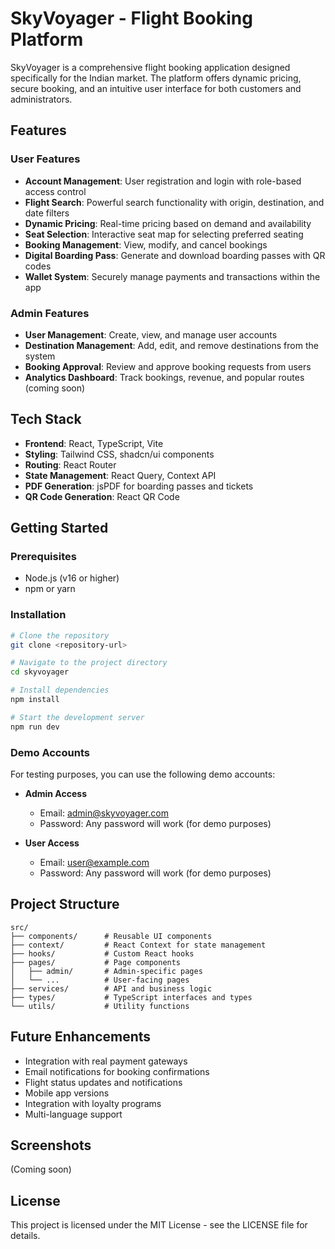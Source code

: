 
# SkyVoyager - Flight Booking Platform

SkyVoyager is a comprehensive flight booking application designed specifically for the Indian market. The platform offers dynamic pricing, secure booking, and an intuitive user interface for both customers and administrators.

## Features

### User Features
- **Account Management**: User registration and login with role-based access control
- **Flight Search**: Powerful search functionality with origin, destination, and date filters
- **Dynamic Pricing**: Real-time pricing based on demand and availability
- **Seat Selection**: Interactive seat map for selecting preferred seating
- **Booking Management**: View, modify, and cancel bookings
- **Digital Boarding Pass**: Generate and download boarding passes with QR codes
- **Wallet System**: Securely manage payments and transactions within the app

### Admin Features
- **User Management**: Create, view, and manage user accounts
- **Destination Management**: Add, edit, and remove destinations from the system
- **Booking Approval**: Review and approve booking requests from users
- **Analytics Dashboard**: Track bookings, revenue, and popular routes (coming soon)

## Tech Stack

- **Frontend**: React, TypeScript, Vite
- **Styling**: Tailwind CSS, shadcn/ui components
- **Routing**: React Router
- **State Management**: React Query, Context API
- **PDF Generation**: jsPDF for boarding passes and tickets
- **QR Code Generation**: React QR Code

## Getting Started

### Prerequisites
- Node.js (v16 or higher)
- npm or yarn

### Installation

```sh
# Clone the repository
git clone <repository-url>

# Navigate to the project directory
cd skyvoyager

# Install dependencies
npm install

# Start the development server
npm run dev
```

### Demo Accounts

For testing purposes, you can use the following demo accounts:

- **Admin Access**
  - Email: admin@skyvoyager.com
  - Password: Any password will work (for demo purposes)

- **User Access**
  - Email: user@example.com
  - Password: Any password will work (for demo purposes)

## Project Structure

```
src/
├── components/      # Reusable UI components
├── context/         # React Context for state management
├── hooks/           # Custom React hooks
├── pages/           # Page components
│   ├── admin/       # Admin-specific pages
│   └── ...          # User-facing pages
├── services/        # API and business logic
├── types/           # TypeScript interfaces and types
└── utils/           # Utility functions
```

## Future Enhancements

- Integration with real payment gateways
- Email notifications for booking confirmations
- Flight status updates and notifications
- Mobile app versions
- Integration with loyalty programs
- Multi-language support

## Screenshots

(Coming soon)

## License

This project is licensed under the MIT License - see the LICENSE file for details.
